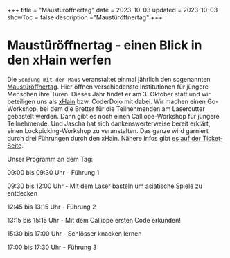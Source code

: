+++
title = "Maustüröffnertag"
date = 2023-10-03
updated = 2023-10-03
showToc = false
description ="Maustüröffnertag"
+++

<script lang="ts">
    import Figure from "$lib/components/Figure.svelte";
</script>

# Maustüröffnertag - einen Blick in den xHain werfen

Die `Sendung mit der Maus` veranstaltet einmal jährlich den sogenannten [Maustüröffnertag](https://www.wdrmaus.de/tuer_oeffner_tag/2023/index.php5). Hier öffnen verschiedenste Institutionen für jüngere Menschen ihre Türen. Dieses Jahr findet er am 3. Oktober statt und wir beteiligen uns als [xHain](https://x-hain.de/de/) bzw. CoderDojo mit dabei. Wir machen einen Go-Workshop, bei dem die Bretter für die Teilnehmenden am Lasercutter gebastelt werden. Dann gibt es noch einen Calliope-Workshop für jüngere Teilnehmende. Und Jascha hat sich dankenswerterweise bereit erklärt, einen Lockpicking-Workshop zu veranstalten. Das ganze wird garniert durch drei Führungen durch den xHain. Nähere Infos gibt [es auf der Ticket-Seite](https://tickets.x-hain.de/xHain/mtoet/).

Unser Programm an dem Tag:

09:00 bis 09:30 Uhr - Führung 1

09:30 bis 12:00 Uhr - Mit dem Laser basteln um asiatische Spiele zu entdecken

12:45 bis 13:15 Uhr - Führung 2

13:15 bis 15:15 Uhr - Mit dem Calliope ersten Code erkunden!

15:30 bis 17:00 Uhr - Schlösser knacken lernen

17:00 bis 17:30 Uhr - Führung 3

<Figure src="/images/news/Maussteine.jpg" alt="Go-Bretter mit Maussteinen" />
